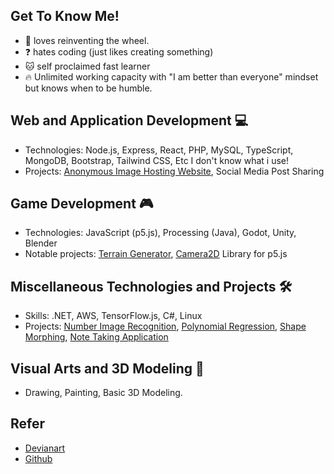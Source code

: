## Get To Know Me!
- 🔭 loves reinventing the wheel.
- ❓ hates coding (just likes creating something)
- :cat: self proclaimed fast learner
- :fire: Unlimited working capacity with "I am better than everyone" mindset but knows when to be humble.


## Web and Application Development 💻
- Technologies: Node.js, Express, React, PHP, MySQL, TypeScript, MongoDB, Bootstrap, Tailwind CSS, Etc I don't know what i use!
- Projects: [Anonymous Image Hosting Website](https://github.com/clod44/freemage-hosting), Social Media Post Sharing

## Game Development 🎮
- Technologies: JavaScript (p5.js), Processing (Java), Godot, Unity, Blender
- Notable projects: [Terrain Generator](https://youtu.be/NBsvztOfoeE), [Camera2D](https://github.com/clod44/camera2d) Library for p5.js

## Miscellaneous Technologies and Projects 🛠️
- Skills: .NET, AWS, TensorFlow.js, C#, Linux
- Projects: [Number Image Recognition](https://github.com/clod44/tfjs-number-guessing), [Polynomial Regression](https://github.com/clod44/tfjs-polynomial-regression/), [Shape Morphing](https://github.com/clod44/tfjs-shape-morphing), [Note Taking Application](https://github.com/clod44/VSNotes)

## Visual Arts and 3D Modeling 🎨
- Drawing, Painting, Basic 3D Modeling.

## Refer
- [Devianart](https://www.deviantart.com/sayochi3)
- [Github](https://github.com/clod44)
